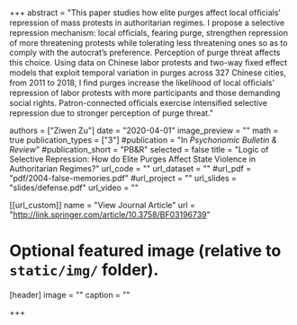 +++
abstract = "This paper studies how elite purges affect local ofﬁcials’ repression of mass protests in authoritarian regimes. I propose a selective repression mechanism: local ofﬁcials, fearing purge, strengthen repression of more threatening protests while tolerating less threatening ones so as to comply with the autocrat’s preference. Perception of purge threat affects this choice. Using data on Chinese labor protests and two-way ﬁxed effect models that exploit temporal variation in purges across 327 Chinese cities, from 2011 to 2018, I ﬁnd purges increase the likelihood of local ofﬁcials’ repression of labor protests with more participants and those demanding social rights. Patron-connected ofﬁcials exercise intensiﬁed selective repression due to stronger perception of purge threat."

authors = ["Ziwen Zu"]
date = "2020-04-01"
image_preview = ""
math = true
publication_types = ["3"]
#publication = "In *Psychonomic Bulletin & Review*"
#publication_short = "PB&R"
selected = false
title = "Logic of Selective Repression: How do Elite Purges Affect State Violence in Authoritarian Regimes?"
url_code = ""
url_dataset = ""
#url_pdf = "pdf/2004-false-memories.pdf"
#url_project = ""
url_slides = "slides/defense.pdf"
url_video = ""

[[url_custom]]
name = "View Journal Article"
url = "http://link.springer.com/article/10.3758/BF03196739"

# Optional featured image (relative to `static/img/` folder).
[header]
image = ""
caption = ""

+++
